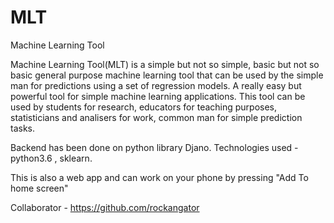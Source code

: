 # MLT
Machine Learning Tool

Machine Learning Tool(MLT) is a simple but not so simple, basic but not so basic general purpose machine learning tool that can be used by the simple man for predictions using a set of regression models. A really easy but powerful tool for simple machine learning applications. This tool can be used by students for research, educators for teaching purposes, statisticians and analisers for work, common man for simple prediction tasks.


Backend has been done on python library Djano.
Technologies used - python3.6 , sklearn.

This is also a web app and can work on your phone by pressing "Add To home screen"

Collaborator - https://github.com/rockangator 

